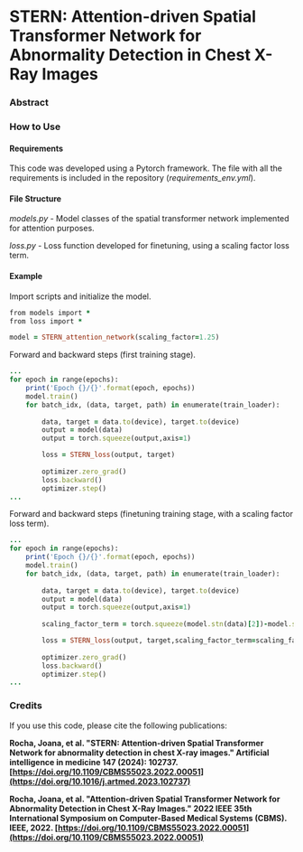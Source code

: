 # STERN: Attention-driven Spatial Transformer Network for Abnormality Detection in Chest X-Ray Images

### Abstract

### How to Use

#### Requirements
This code was developed using a Pytorch framework. The file with all the requirements is included in the repository (*requirements_env.yml*).

#### File Structure
*models.py* - Model classes of the spatial transformer network implemented for attention purposes.

*loss.py* - Loss function developed for finetuning, using a scaling factor loss term.

#### Example
Import scripts and initialize the model.
```ruby
from models import *
from loss import *

model = STERN_attention_network(scaling_factor=1.25)
```

Forward and backward steps (first training stage).
```ruby
...
for epoch in range(epochs):
    print('Epoch {}/{}'.format(epoch, epochs))
    model.train()
    for batch_idx, (data, target, path) in enumerate(train_loader):  
        
        data, target = data.to(device), target.to(device)
        output = model(data)
        output = torch.squeeze(output,axis=1)

        loss = STERN_loss(output, target)
                
        optimizer.zero_grad()
        loss.backward()
        optimizer.step()   
...
```

Forward and backward steps (finetuning training stage, with a scaling factor loss term).
```ruby
...
for epoch in range(epochs):
    print('Epoch {}/{}'.format(epoch, epochs))
    model.train()
    for batch_idx, (data, target, path) in enumerate(train_loader):  
        
        data, target = data.to(device), target.to(device)
        output = model(data)
        output = torch.squeeze(output,axis=1)
        
        scaling_factor_term = torch.squeeze(model.stn(data)[2])-model.scaling_factor  #sx/sy-Sf

        loss = STERN_loss(output, target,scaling_factor_term=scaling_factor_term)
                
        optimizer.zero_grad()
        loss.backward()
        optimizer.step()
...
```

### Credits
If you use this code, please cite the following publications: 

**Rocha, Joana, et al. "STERN: Attention-driven Spatial Transformer Network for abnormality detection in chest X-ray images." Artificial intelligence in medicine 147 (2024): 102737. [https://doi.org/10.1109/CBMS55023.2022.00051](https://doi.org/10.1016/j.artmed.2023.102737)**

**Rocha, Joana, et al. "Attention-driven Spatial Transformer Network for Abnormality Detection in Chest X-Ray Images." 2022 IEEE 35th International Symposium on Computer-Based Medical Systems (CBMS). IEEE, 2022. [https://doi.org/10.1109/CBMS55023.2022.00051](https://doi.org/10.1109/CBMS55023.2022.00051)**



